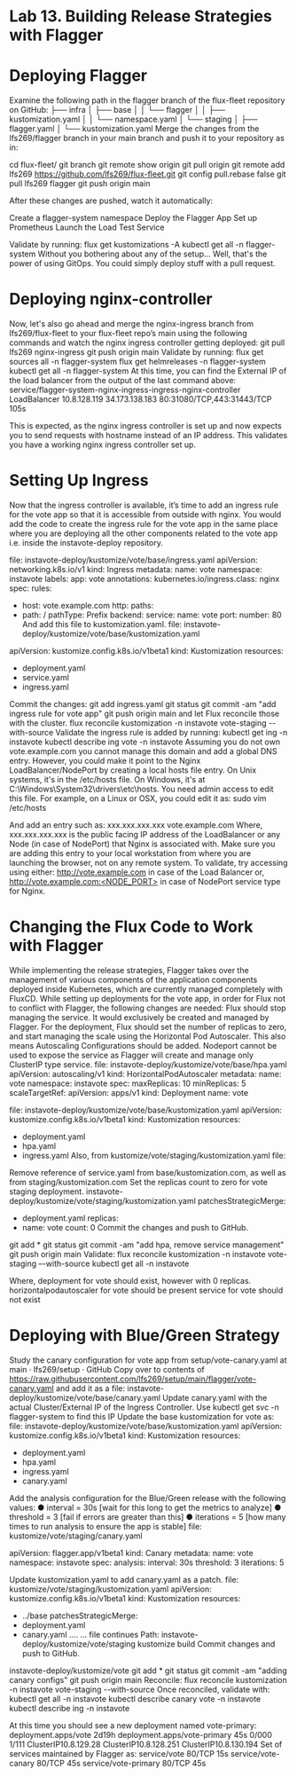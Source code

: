# Lab 13. Building Release Strategies with Flagger
# Deploying Flagger
Examine the following path in the flagger branch of the flux-fleet repository on GitHub:
├── infra
│
├── base
│
│
└── flagger
│
│
├── kustomization.yaml
│
│
└── namespace.yaml
│
└── staging
│
├── flagger.yaml
│
└── kustomization.yaml
Merge the changes from the lfs269/flagger branch in your main branch and push it to your
repository as in:

cd flux-fleet/
git branch
git remote show origin
git pull origin
git remote add lfs269 https://github.com/lfs269/flux-fleet.git
git config pull.rebase false
git pull lfs269 flagger
git push origin main

After these changes are pushed, watch it automatically:

Create a flagger-system namespace
Deploy the Flagger App
Set up Prometheus
Launch the Load Test Service

Validate by running:
flux get kustomizations -A
kubectl get all -n flagger-system
Without you bothering about any of the setup... Well, that's the power of using GitOps. You
could simply deploy stuff with a pull request.

# Deploying nginx-controller
Now, let's also go ahead and merge the nginx-ingress branch from lfs269/flux-fleet
to your flux-fleet repo’s main using the following commands and watch the nginx ingress
controller getting deployed:
git pull lfs269 nginx-ingress
git push origin main
Validate by running:
flux get sources all -n flagger-system
flux get helmreleases -n flagger-system
kubectl get all -n flagger-system
At this time, you can find the External IP of the load balancer from the output of the last
command above:
service/flagger-system-nginx-ingress-ingress-nginx-controller
LoadBalancer
10.8.128.119
34.173.138.183
80:31080/TCP,443:31443/TCP
105s

This is expected, as the nginx ingress controller is set up and now expects you to send requests
with hostname instead of an IP address. This validates you have a working nginx ingress
controller set up.


# Setting Up Ingress
Now that the ingress controller is available, it’s time to add an ingress rule for the vote app so
that it is accessible from outside with nginx.
You would add the code to create the ingress rule for the vote app in the same place where
you are deploying all the other components related to the vote app i.e. inside the
instavote-deploy repository.

file: instavote-deploy/kustomize/vote/base/ingress.yaml
apiVersion: networking.k8s.io/v1
kind: Ingress
metadata:
name: vote
namespace: instavote
labels:
app: vote
annotations:
kubernetes.io/ingress.class: nginx
spec:
rules:
- host: vote.example.com
http:
paths:
- path: /
pathType: Prefix
backend:
service:
name: vote
port:
number: 80
And add this file to kustomization.yaml.
file: instavote-deploy/kustomize/vote/base/kustomization.yaml

apiVersion: kustomize.config.k8s.io/v1beta1
kind: Kustomization
resources:
- deployment.yaml
- service.yaml
- ingress.yaml

Commit the changes:
git add ingress.yaml
git status
git commit -am "add ingress rule for vote app"
git push origin main
and let Flux reconcile those with the cluster.
flux reconcile kustomization -n instavote vote-staging --with-source
Validate the ingress rule is added by running:
kubectl get ing -n instavote
kubectl describe ing vote -n instavote
Assuming you do not own vote.example.com you cannot manage this domain and add a global
DNS entry. However, you could make it point to the Nginx LoadBalancer/NodePort by creating a
local hosts file entry. On Unix systems, it's in the /etc/hosts file. On Windows, it's at
C:\Windows\System32\drivers\etc\hosts. You need admin access to edit this file.
For example, on a Linux or OSX, you could edit it as:
sudo vim /etc/hosts

And add an entry such as:
xxx.xxx.xxx.xxx vote.example.com
Where,
xxx.xxx.xxx.xxx is the public facing IP address of the LoadBalancer or any Node (in
case of NodePort) that Nginx is associated with.
Make sure you are adding this entry to your local workstation from where you are
launching the browser, not on any remote system.
To validate, try accessing using either:
http://vote.example.com in case of the Load Balancer or,
http://vote.example.com:<NODE_PORT> in case of NodePort service type for
Nginx.


# Changing the Flux Code to Work with Flagger
While implementing the release strategies, Flagger takes over the management of various
components of the application components deployed inside Kubernetes, which are currently
managed completely with FluxCD.
While setting up deployments for the vote app, in order for Flux not to conflict with Flagger, the
following changes are needed:
Flux should stop managing the service. It would exclusively be created and managed
by Flagger.
For the deployment, Flux should set the number of replicas to zero, and start managing
the scale using the Horizontal Pod Autoscaler. This also means Autoscaling
Configurations should be added.
Nodeport cannot be used to expose the service as Flagger will create and manage only
ClusterIP type service.
file: instavote-deploy/kustomize/vote/base/hpa.yaml
apiVersion: autoscaling/v1
kind: HorizontalPodAutoscaler
metadata:
name: vote
namespace: instavote
spec:
maxReplicas: 10
minReplicas: 5
scaleTargetRef:
apiVersion: apps/v1
kind: Deployment
name: vote

file: instavote-deploy/kustomize/vote/base/kustomization.yaml
apiVersion: kustomize.config.k8s.io/v1beta1
kind: Kustomization
resources:
- deployment.yaml
- hpa.yaml
- ingress.yaml
Also, from kustomize/vote/staging/kustomization.yaml file:

Remove reference of service.yaml from base/kustomization.com, as well as
from staging/kustomization.com
Set the replicas count to zero for vote staging deployment.
instavote-deploy/kustomize/vote/staging/kustomization.yaml
patchesStrategicMerge:
- deployment.yaml
replicas:
- name: vote
count: 0
Commit the changes and push to GitHub.

git add *
git status
git commit -am "add hpa, remove service management"
git push origin main
Validate:
flux reconcile kustomization -n instavote vote-staging –-with-source
kubectl get all -n instavote

Where,
deployment for vote should exist, however with 0 replicas.
horizontalpodautoscaler for vote should be present
service for vote should not exist


# Deploying with Blue/Green Strategy

Study the canary configuration for vote app from setup/vote-canary.yaml at main ·
lfs269/setup · GitHub
Copy over to contents of
https://raw.githubusercontent.com/lfs269/setup/main/flagger/vote-canary.yaml and add it
as a file: instavote-deploy/kustomize/vote/base/canary.yaml
Update canary.yaml with the actual Cluster/External IP of the Ingress Controller. Use
kubectl get svc -n flagger-system to find this IP
Update the base kustomization for vote as:
file: instavote-deploy/kustomize/vote/base/kustomization.yaml
apiVersion: kustomize.config.k8s.io/v1beta1
kind: Kustomization
resources:
- deployment.yaml
- hpa.yaml
- ingress.yaml
- canary.yaml

Add the analysis configuration for the Blue/Green release with the following values:
● interval = 30s [wait for this long to get the metrics to analyze]
● threshold = 3 [fail if errors are greater than this]
● iterations = 5 [how many times to run analysis to ensure the app is stable]
file: kustomize/vote/staging/canary.yaml

apiVersion: flagger.app/v1beta1
kind: Canary
metadata:
name: vote
namespace: instavote
spec:
analysis:
interval: 30s
threshold: 3
iterations: 5

Update kustomization.yaml to add canary.yaml as a patch.
file: kustomize/vote/staging/kustomization.yaml
apiVersion: kustomize.config.k8s.io/v1beta1
kind: Kustomization
resources:
- ../base
patchesStrategicMerge:
- deployment.yaml
- canary.yaml
....
... file continues
Path: instavote-deploy/kustomize/vote/staging
kustomize build
Commit changes and push to GitHub.

instavote-deploy/kustomize/vote
git add *
git status
git commit -am "adding canary configs"
git push origin main
Reconcile:
flux reconcile kustomization -n instavote vote-staging --with-source
Once reconciled, validate with:
kubectl get all -n instavote
kubectl describe canary vote -n instavote
kubectl describe ing -n instavote

At this time you should see a new deployment named vote-primary:
deployment.apps/vote
2d19h
deployment.apps/vote-primary
45s
0/000
1/111
ClusterIP10.8.129.28<none>
ClusterIP10.8.128.251<none>
ClusterIP10.8.130.194<none>
Set of services maintained by Flagger as:
service/vote
80/TCP
15s
service/vote-canary
80/TCP
45s
service/vote-primary
80/TCP
45s

